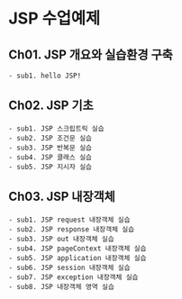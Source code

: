 # JSP 수업예제

## Ch01. JSP 개요와 실습환경 구축
	- sub1. hello JSP!

## Ch02. JSP 기초
	- sub1. JSP 스크립트릭 실습
	- sub2. JSP 조건문 실습
	- sub3. JSP 반복문 실습
	- sub4. JSP 클래스 실습
	- sub5. JSP 지시자 실습
	
## Ch03. JSP 내장객체
	- sub1. JSP request 내장객체 실습
	- sub2. JSP response 내장객체 실습
	- sub3. JSP out 내장객체 실습
	- sub4. JSP pageContext 내장객체 실습
	- sub5. JSP application 내장객체 실습
	- sub6. JSP session 내장객체 실습
	- sub7. JSP exception 내장객체 실습
	- sub8. JSP 내장객체 영역 실습